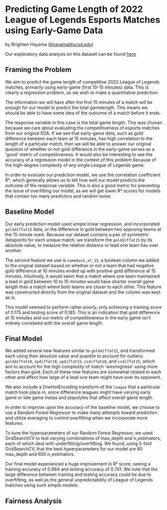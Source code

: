 # Predicting Game Length of 2022 League of Legends Esports Matches using Early-Game Data

by Brighten Hayama (bhayama@ucsd.edu)

Our exploratory data analysis on this dataset can be found [here](https://brighyama.github.io/LoL-data-analysis/)

## Framing the Problem

We aim to predict the game length of competitive 2022 League of Legends matches, primarily using early-game (first 10-15 minutes) data. This is clearly a regression problem, as we wish to make a quantitative prediction. 

The information we will have after the first 15 minutes of a match will be enough for our model to predict the total gamelength. This means we should be able to have some idea of the outcome of a match before it ends.

The response variable in this case is the total game length. This was chosen because we care about evaluating the competitiveness of esports matches from our original EDA. If we see that early-game data, such as gold difference between each team at 15 minutes, has high correlation to the length of a particular match, then we will be able to answer our original question of whether or not gold difference in the early-game serves as a 'good' metric of competitiveness. It would also be interesting to see the accuracy of a regression model in the context of this problem because of the high-degree complexity of any single League of Legends game. 

In order to evaluate our prediction model, we use the correlation coefficient R², which generally allows us to tell how well our model predicts the outcome of the response variable. This is also a good metric for preventing the issue of overfitting our model, as we will get lower R² scores for models that contain too many predictors and random noise.

## Baseline Model

Our early prediction model used simple linear regression, and incorporated `golddiffat15` data, or the difference in gold between two opposing teams at the 15 minute mark. Because our dataset contains a pair of symmetric datapoints for each unique match, we transform the `golddiffat15` by its absolute value, to measure the relative distance or lead one team has over another. 

The second feature we use is `comeback_at_15`, a boolean column we added to the original dataset based on whether or not a team that had negative gold difference at 10 minutes ended up with positive gold difference at 15 minutes. Intuitively, it would seem that a match where one team maintained a lead in gold between 10 to 15 minutes would have shorter overall game length than a match where both teams are closer to each other. This feature was constructed directly from the original dataset and the column was kept as is.

This model seemed to perform rather poorly, only achieving a training score of 0.175 and testing score of 0.185. This is an indication that gold difference at 15 minutes and our metric of competitiveness in the early game isn't entirely correlated with the overall game length. 

## Final Model

We added several new features similar to `golddiffat15`, and transformed each using their absolute value and quantile to account for outliers: `golddiffat10`, `xpdiffat10`, `xpdiffat15`, `csdiffat10`, and `csdiffat15`, which aim to account for the high complexity of match 'winningness' using more factors than gold. Each of these new features are somewhat related to each other and affect how large of a lead one team might have over its opponent.

We also include a OneHotEncoding transform of the `league` that a particular match took place in, since difference leagues might have varying early game or late game metas and playstyles that affect overall game length.

In order to improve upon the accuracy of the baseline model, we choose to use a Random Forest Regressor to make many attempts toward prediction and utilize averaging to control overfitting when we incorporate more features. 

To tune the hyperparameters of our Random Forest Regressor, we used GridSearchCV to test varying combinations of max_depth and n_estimators, each of which deal with underfitting/overfitting. We found, using 5-fold GridSearchCV, that the best hyperparameters for our model are 60 max_depth and 600 n_estimators.

Our final model experienced a huge improvement in R² score, seeing a training accuracy of 0.964 and testing accuracy of 0.741. We note that the large difference between training and testing accuracy could be due to overfitting, as well as the general unpredictability of League of Legends matches using such simple models. 

## Fairness Analysis

